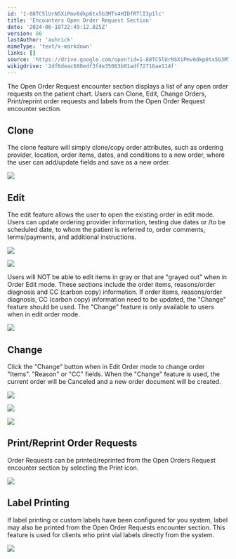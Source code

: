 ```yaml
---
id: '1-88TC5lUrNSXiPmv6dkp6tx5b3MTs4HIDfRTlI3p1lc'
title: 'Encounters Open Order Request Section'
date: '2024-06-18T22:49:12.825Z'
version: 86
lastAuthor: 'auhrick'
mimeType: 'text/x-markdown'
links: []
source: 'https://drive.google.com/open?id=1-88TC5lUrNSXiPmv6dkp6tx5b3MTs4HIDfRTlI3p1lc'
wikigdrive: '2df6deac680edf3f4e35063b01adf72716ae114f'
---
```

The Open Order Request encounter section displays a list of any open order requests on the patient chart. Users can Clone, Edit, Change Orders, Print/reprint order requests and labels from the Open Order Request encounter section.

## Clone

The clone feature will simply clone/copy order attributes, such as ordering provider, location, order items, dates, and conditions to a new order, where the user can add/update fields and save as a new order.

![](../encounters-open-order-request-section.assets/2b8b6b46744c485a01fdc35f9fc6b443.png)

## Edit

The edit feature allows the user to open the existing order in edit mode. Users can update ordering provider information, testing due dates or /to be scheduled date, to whom the patient is referred to, order comments, terms/payments, and additional instructions.

![](../encounters-open-order-request-section.assets/e4a2ea5a959474913a0a99d8a5c182be.png)

![](../encounters-open-order-request-section.assets/5f36df63824694aad41aad038c7688b5.png)

Users will NOT be able to edit items in gray or that are "grayed out" when in Order Edit mode. These sections include the order items, reasons/order diagnosis and CC (carbon copy) information. If order items, reasons/order diagnosis, CC (carbon copy) information need to be updated, the "Change" feature should be used. The "Change" feature is only available to users when in edit order mode.

![](../encounters-open-order-request-section.assets/e5b7c69ff75585c86a6b658dd5c49340.png)

## Change

Click the "Change" button when in Edit Order mode to change order "Items". "Reason" or "CC" fields. When the "Change" feature is used, the current order will be Canceled and a new order document will be created.

![](../encounters-open-order-request-section.assets/f6fb160eaf6de60e66c9ff7abb869518.png)

![](../encounters-open-order-request-section.assets/6940678bd63f3d8704493e5186f50e16.png)

![](../encounters-open-order-request-section.assets/49d0007701dabd4e510e39ca0b67e4c3.png)

## Print/Reprint Order Requests

Order Requests can be printed/reprinted from the Open Orders Request encounter section by selecting the Print icon.

![](../encounters-open-order-request-section.assets/9d1687b46ae039a53fed7ccb6a74730d.png)

## Label Printing

If label printing or custom labels have been configured for you system, label may also be printed from the Open Order Requests encounter section. This feature is used for clients who print vial labels directly from the system.

![](../encounters-open-order-request-section.assets/1ced89dc221b3130ac8642cde984c2dd.png)
